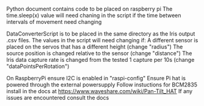 Python document contains code to be placed on raspberry pi
The time.sleep(x) value will need chaning in the script if the time between intervals of movement need changing

DataConverterScript is to be placed in the same directory as the Iris output .csv files. 
The values in the script will need changing if:
  A different sensor is placed on the servos that has a different height (change "radius")
  The source position is changed relative to the sensor (change "distance")
  The Iris data capture rate is changed from the tested 1 capture per 10s (change "dataPointsPerRotation")

On RaspberryPi ensure I2C is enabled in "raspi-config"
Ensure Pi hat is powered through the external powersupply
Follow instuctions for BCM2835 install in the docs at https://www.waveshare.com/wiki/Pan-Tilt_HAT
If any issues are encountered consult the docs
